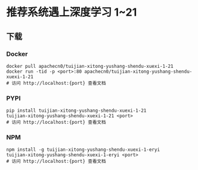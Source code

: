 # 推荐系统遇上深度学习 1~21

## 下载

### Docker

```
docker pull apachecn0/tuijian-xitong-yushang-shendu-xuexi-1-21
docker run -tid -p <port>:80 apachecn0/tuijian-xitong-yushang-shendu-xuexi-1-21
# 访问 http://localhost:{port} 查看文档
```

### PYPI

```
pip install tuijian-xitong-yushang-shendu-xuexi-1-21
tuijian-xitong-yushang-shendu-xuexi-1-21 <port>
# 访问 http://localhost:{port} 查看文档
```

### NPM

```
npm install -g tuijian-xitong-yushang-shendu-xuexi-1-eryi
tuijian-xitong-yushang-shendu-xuexi-1-eryi <port>
# 访问 http://localhost:{port} 查看文档
```